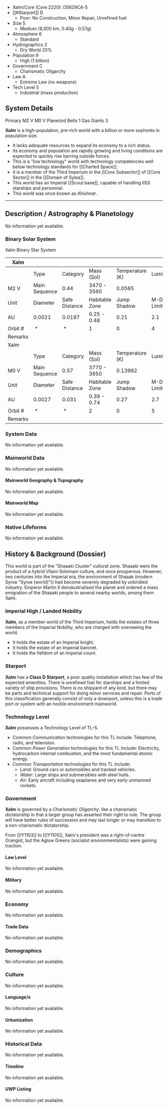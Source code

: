 

* Xalm/Core (Core 2220):   D5629CA-5
* [[#Starport]] D
  *  Poor: No Construction, Minor Repair, Unrefined fuel
* Size 5
  *  Medium (8,000 km, 0.40g - 0.57g)
* Atmosphere 6
  *  Standard
* Hydrographics  2
  *  Dry World 20%
* Population 9
  *  High (1 billion)
* Government C
  *  Charismatic Oligarchy
* Law A
  *  Extreme Law (no weapons)
* Tech Level 5
  *  Industrial (mass production)


## System Details
Primary M2 V M0 V Planetoid Belts 1 Gas Giants 3

**Xalm** is a high-population, pre-rich world with a billion or more sophonts in population size.

*   It lacks adequate resources to expand its economy to a rich status.
*   Its economy and population are rapidly growing and living conditions are expected to quickly rise barring outside forces.
*   This is a "low technology" world with technology competencies well below technology standards for [[Charted Space]].
*   It is a member of the Third Imperium in the [[Core Subsector]] of [[Core Sector]] in the [[Domain of Sylea]].
*   This world has an Imperial [[Scout base]], capable of handling IISS starships and personnel.
*   This world was once known as _Khishnar_.

---
## Description / Astrography & Planetology

No information yet available.

### Binary Solar System


Xalm Binary Star System

|Xalm   |             |             |              |               |             |
|-------|-------------|-------------|--------------|---------------|-------------|
|       |Type         |Category     |Mass (Sol)    |Temperature (K)|Luminosity   |
|M2 V   |Main Sequence|0.44         |3470 - 3560   |0.0565         |             |
|Unit   |Diameter     |Safe Distance|Habitable Zone|Jump Shadow    |M-Drive Limit|
|AU     |0.0021       |0.0197       |0.25 - 0.48   |0.21           |2.1          |
|Orbit #| *           | *           |1             |0              |4            |
|Remarks|             |             |              |               |             |
|Xalm   |             |             |              |               |             |
|       |Type         |Category     |Mass (Sol)    |Temperature (K)|Luminosity   |
|M0 V   |Main Sequence|0.57         |3770 - 3850   |0.13982        |             |
|Unit   |Diameter     |Safe Distance|Habitable Zone|Jump Shadow    |M-Drive Limit|
|AU     |0.0027       |0.031        |0.39 - 0.74   |0.27           |2.7          |
|Orbit #| *           | *           |2             |0              |5            |
|Remarks|             |             |              |               |             |


### System Data

No information yet available.

### Mainworld Data

No information yet available.

#### Mainworld Geography & Topography

No information yet available.

#### Mainworld Map

No information yet available.

### Native Lifeforms

No information yet available.

History & Background (Dossier)
-------------------------------------------------------------------------------------------------------------------------------------------------------------------------

This world is part of the "Shaaaki Cluster" cultural zone. Shaaaki were the product of a hybrid Vilani-Solomani culture, and once prosperous. However, two centuries into the Imperial era, the environment of Shaaak (modern Syroe "Syroe (world)")) had become severely degraded by unbridled industry. Emperor Martin II deindustrialised the planet and ordered a mass emigration of the Shaaaki people to several nearby worlds, among them Xalm.

### Imperial High / Landed Nobility

**Xalm**, as a member world of the Third Imperium, holds the estates of three members of the Imperial Nobility, who are charged with overseeing the world.

*   It holds the estate of an Imperial knight.
*   It holds the estate of an Imperial baronet.
*   It holds the fiefdom of an Imperial count.

### Starport

**Xalm** has a **Class D Starport**, a poor quality installation which has few of the expected amenities. There is unrefined fuel for starships and a limited variety of ship provisions. There is no shipyard of any kind, but there may be parts and technical support for doing minor services and repair. Ports of this classification generally consist of only a downport, unless this is a trade port or system with an hostile environment mainworld.

### Technology Level

**Xalm** possesses a Technology Level of TL–5.

*   Common _Communication_ technologies for this TL include: Telephone, radio, and television.
*   Common _Power Generation_ technologies for this TL include: Electricity, hydrocarbon internal combustion, and the most fundamental atomic energy.
*   Common _Transportation_ technologies for this TL include:
    *   _Land:_ Ground cars or automobiles and tracked vehicles.
    *   _Water:_ Large ships and submersibles with steel hulls.
    *   _Air:_ Early aircraft including seaplanes and very early unmanned rockets.

### Government

**Xalm** is governed by a _Charismatic Oligarchy_, like a charismatic dictatorship in that a larger group has asserted their right to rule. The group will have better rules of succession and may last longer or may transition to a non-charismatic dictatorship.

From [[IY1103]] to [[IY1105]], Xalm's president was a right-of-centre Orangist, but the Aglow Greens (socialist environmentalists) were gaining traction.

#### Law Level

No information yet available.

#### Military

No information yet available.

### Economy

No information yet available.

#### Trade Data

No information yet available.

### Demographics

No information yet available.

### Culture

No information yet available.

#### Language/s

No information yet available.

#### Urbanization

No information yet available.

### Historical Data

No information yet available.

#### Timeline

No information yet available.

#### UWP Listing

No information yet available.

